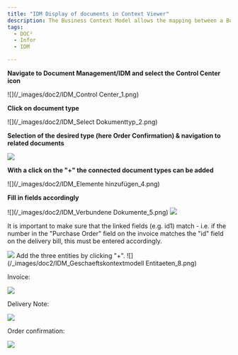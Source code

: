 ```yaml
---
title: "IDM Display of documents in Context Viewer"
description: The Business Context Model allows the mapping between a Business Context Model and a Search Query to be specified. 
tags:
  - DOC²
  - Infor
  - IDM

---
```


**Navigate to Document Management/IDM and select the Control Center icon**

![](/_images/doc2/IDM_Control Center_1.png)

**Click on document type**

![](/_images/doc2/IDM_Select Dokumenttyp_2.png)

**Selection of the desired type (here Order Confirmation) & navigation to related documents**

![](/_images/doc2/IDM_Dokumenttyp_3.png)

**With a click on the "+" the connected document types can be added**

![](/_images/doc2/IDM_Elemente hinzufügen_4.png)

**Fill in fields accordingly**

![](/_images/doc2/IDM_Verbundene Dokumente_5.png)
![](/_images/doc2/IDM_Dokumenteinstellungen_6.png)

It is important to make sure that the linked fields (e.g. id1) match - i.e. if the number in the "Purchase Order" field on the invoice matches the "id" field on the delivery bill, this must be entered accordingly.

![](/_images/doc2/IDM_Geschaeftskontextmodell_7.png)
Add the three entities by clicking "+".
![](/_images/doc2/IDM_Geschaeftskontextmodell Entitaeten_8.png)

Invoice:

![](/_images/doc2/IDM_PurchaseOrder_9.png)

Delivery Note:

![](/_images/doc2/IDM_Lieferschein_10.png)

Order confirmation:

![](/_images/doc2/IDM_Auftragsbestaetigung_11.png)



